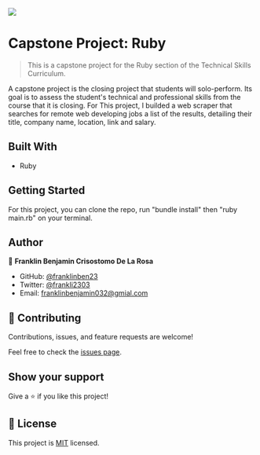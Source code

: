 ![](https://img.shields.io/badge/Microverse-blueviolet)

# Capstone Project: Ruby

> This is a capstone project for the Ruby section of the Technical Skills Curriculum.

A capstone project is the closing project that students will solo-perform. Its goal is to assess the student's technical and professional skills from the course that it is closing. For This project, I builded a web scraper that searches for remote web developing jobs a list of the results, detailing their title, company name, location, link and salary.

## Built With

- Ruby

## Getting Started

For this project, you can clone the repo, run "bundle install" then "ruby main.rb" on your terminal.

## Author

👤 **Franklin Benjamin Crisostomo De La Rosa**

- GitHub: [@franklinben23](https://github.com/franklinben23)
- Twitter: [@frankli2303](https://twitter.com/frankli2303)
- Email: franklinbenjamin032@gmial.com

## 🤝 Contributing

Contributions, issues, and feature requests are welcome!

Feel free to check the [issues page](https://github.com/franklinben23/Ruby-web-scraper/issues).

## Show your support

Give a ⭐️ if you like this project!

## 📝 License

This project is [MIT](LICENSE) licensed.
